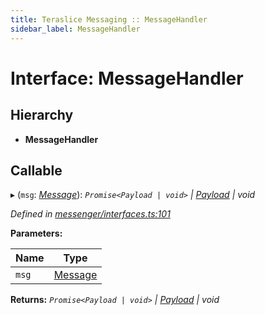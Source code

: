 ```yaml
---
title: Teraslice Messaging :: MessageHandler
sidebar_label: MessageHandler
---
```


# Interface: MessageHandler

## Hierarchy

* **MessageHandler**

## Callable

▸ (`msg`: *[Message](message.md)*): *`Promise<Payload | void>` | [Payload](payload.md) | void*

*Defined in [messenger/interfaces.ts:101](https://github.com/terascope/teraslice/blob/b0f73ab9/packages/teraslice-messaging/src/messenger/interfaces.ts#L101)*

**Parameters:**

Name | Type |
------ | ------ |
`msg` | [Message](message.md) |

**Returns:** *`Promise<Payload | void>` | [Payload](payload.md) | void*


